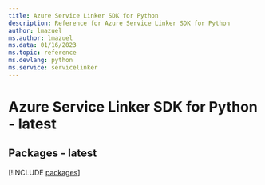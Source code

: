 ```yaml
---
title: Azure Service Linker SDK for Python
description: Reference for Azure Service Linker SDK for Python
author: lmazuel
ms.author: lmazuel
ms.data: 01/16/2023
ms.topic: reference
ms.devlang: python
ms.service: servicelinker
---
```

# Azure Service Linker SDK for Python - latest
## Packages - latest
[!INCLUDE [packages](service-linker-index.md)]